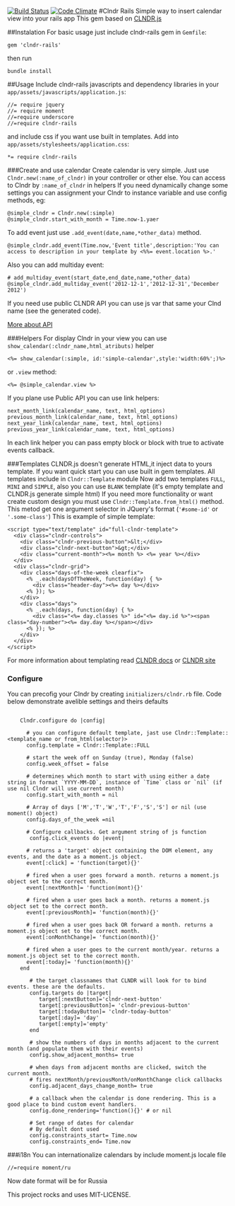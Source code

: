 [![Build Status](https://travis-ci.org/sedx/clndr-rails.svg?branch=master)](https://travis-ci.org/sedx/clndr-rails) [![Code Climate](https://codeclimate.com/github/sedx/clndr-rails/badges/gpa.svg)](https://codeclimate.com/github/sedx/clndr-rails)
#Clndr Rails
Simple way to insert calendar view into your rails app
This gem based on [CLNDR.js](http://kylestetz.github.io/CLNDR/)

##Instalation
For basic usage just include clndr-rails gem in `Gemfile`:

```
gem 'clndr-rails'
```
then run

```
bundle install
```

##Usage
Include clndr-rails javascripts and dependency libraries in your `app/assets/javascripts/application.js`:

```
//= require jquery
//= require moment
//=require underscore
//=require clndr-rails
```
and include css if you want use built in templates. Add into `app/assets/stylesheets/application.css`:

```
*= require clndr-rails
```

###Create and use calendar
Create calendar is very simple.
Just use `Clndr.new(:name_of_clndr)` in your controller or other else.
You can access to  Clndr by `:name_of_clndr` in helpers
If you need dynamically change some settings you can assignment your Clndr to instance variable and use config methods, eg:
```
@simple_clndr = Clndr.new(:simple)
@simple_clndr.start_with_month = Time.now-1.yaer
```
To add event just use `.add_event(date,name,*other_data)` method.
```
@simple_clndr.add_event(Time.now,'Event title',description:'You can access to description in your template by <%%= event.location %>.'
```
Also you can add multiday event:
```
# add_multiday_event(start_date,end_date,name,*other_data)
@simple_clndr.add_multiday_event('2012-12-1','2012-12-31','December 2012')
```
If you need use public CLNDR API you can use js var that same your Clnd name (see the generated code).

[More about API](https://github.com/kylestetz/CLNDR#returning-the-instance--public-api)

###Helpers
For display Clndr in your view you can use `show_calendar(:clndr_name,html_atributs)` helper
```
<%= show_calendar(:simple, id:'simple-calendar',style:'width:60%';)%>
```
or `.view` method:
```
<%= @simple_calendar.view %>
```

If you plane use Public API you can use link helpers:
```
next_month_link(calendar_name, text, html_options)
previous_month_link(calendar_name, text, html_options)
next_year_link(calendar_name, text, html_options)
previous_year_link(calendar_name, text, html_options)
```
In each link helper you can pass empty block or block with true to activate events callback.

###Templates
CLNDR.js doesn't generate HTML,it inject data to yours template.
If you want quick start you can use built in gem templates.
All templates include in `Clndr::Template` module
Now add two templates `FULL`, `MINI` and `SIMPLE`, also you can use `BLANK` template (it's empty template and CLNDR.js generate simple html)
If you need more functionality or want create custom design you must use `Clndr::Template.from_html()` method.
This metod get one argument selector in JQuery's format (`'#some-id'` or `'.some-class'`)
This is example of simple template:

```
<script type="text/template" id="full-clndr-template">
  <div class="clndr-controls">
    <div class="clndr-previous-button">&lt;</div>
    <div class="clndr-next-button">&gt;</div>
    <div class="current-month"><%= month %> <%= year %></div>
  </div>
  <div class="clndr-grid">
    <div class="days-of-the-week clearfix">
      <% _.each(daysOfTheWeek, function(day) { %>
        <div class="header-day"><%= day %></div>
      <% }); %>
    </div>
    <div class="days">
      <% _.each(days, function(day) { %>
        <div class="<%= day.classes %>" id="<%= day.id %>"><span class="day-number"><%= day.day %></span></div>
      <% }); %>
    </div>
  </div>
</script>
```
For more information about templating read [CLNDR docs](https://github.com/kylestetz/CLNDR#template-requirements) or [CLNDR site](http://kylestetz.github.io/CLNDR/)


### Configure
You can precofig your Clndr by creating `initializers/clndr.rb` file.
Code below demonstrate avelible settings and theirs defaults

```

    Clndr.configure do |config|

      # you can configure default template, jast use Clndr::Template::<template_name or from_html(selector)>
      config.template = Clndr::Template::FULL

      # start the week off on Sunday (true), Monday (false)
      config.week_offset = false

      # determines which month to start with using either a date string in format `YYYY-MM-DD`, instance of `Time` class or `nil` (if use nil Clndr will use current month)
      config.start_with_month = nil

      # Array of days ['M','T','W','T','F','S','S'] or nil (use moment() object)
      config.days_of_the_week =nil

      # Configure callbacks. Get argument string of js function
       config.click_events do |event|

      # returns a 'target' object containing the DOM element, any events, and the date as a moment.js object.
      event[:click] = 'function(target){}'

      # fired when a user goes forward a month. returns a moment.js object set to the correct month.
      event[:nextMonth]= 'function(mont){}'

      # fired when a user goes back a month. returns a moment.js object set to the correct month.
      event[:previousMonth]= 'function(month){}'

      # fired when a user goes back OR forward a month. returns a moment.js object set to the correct month.
      event[:onMonthChange]= 'function(month){}'

      # fired when a user goes to the current month/year. returns a moment.js object set to the correct month.
      event[:today]= 'function(month){}'
    end

       # the target classnames that CLNDR will look for to bind events. these are the defaults.
       config.targets do |target|
          target[:nextButton]='clndr-next-button'
          target[:previousButton]= 'clndr-previous-button'
          target[:todayButton]= 'clndr-today-button'
          target[:day]= 'day'
          target[:empty]='empty'
       end

       # show the numbers of days in months adjacent to the current month (and populate them with their events)
       config.show_adjacent_months= true

       # when days from adjacent months are clicked, switch the current month.
       # fires nextMonth/previousMonth/onMonthChange click callbacks
       config.adjacent_days_change_month= true

       # a callback when the calendar is done rendering. This is a good place to bind custom event handlers.
       config.done_rendering='function(){}' # or nil

       # Set range of dates for calendar
       # By default dont used
       config.constraints_start= Time.now
       config.constraints_end= Time.now
```

###i18n
You can internationalize calendars by include moment.js locale file

 ```
 //=require moment/ru
 ```
 Now date format will be for Russia

This project rocks and uses MIT-LICENSE.